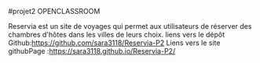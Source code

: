 #projet2 OPENCLASSROOM

Reservia est un site de voyages qui permet aux utilisateurs de réserver des chambres d'hôtes dans les villes de leurs choix.
liens vers le dépôt Github:https://github.com/sara3118/Reservia-P2
Liens vers le site githubPage :https://sara3118.github.io/Reservia-P2/
